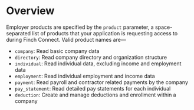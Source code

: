 # Overview

Employer products are specified by the `product` parameter, a space-separated list of products that your application is requesting access to during Finch Connect. Valid product names are—
* `company`: Read basic company data
* `directory`:  Read company directory and organization structure
* `individual`: Read individual data, excluding income and employment data
* `employment`: Read individual employment and income data
* `payment`: Read payroll and contractor related payments by the company
* `pay_statement`: Read detailed pay statements for each individual
* `deduction`: Create and manage deductions and enrollment within a company
